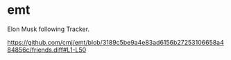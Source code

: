 # emt
Elon Musk following Tracker.

https://github.com/cmj/emt/blob/3189c5be9a4e83ad6156b27253106658a484856c/friends.diff#L1-L50
